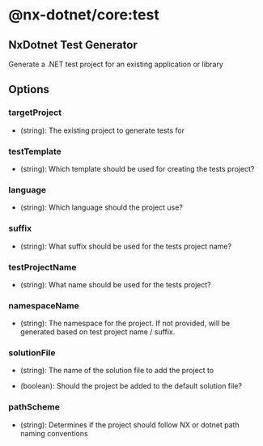 # @nx-dotnet/core:test

## NxDotnet Test Generator

Generate a .NET test project for an existing application or library

## Options

### <span className="required">targetProject</span>

- (string): The existing project to generate tests for

### <span className="required">testTemplate</span>

- (string): Which template should be used for creating the tests project?

### language

- (string): Which language should the project use?

### suffix

- (string): What suffix should be used for the tests project name?

### testProjectName

- (string): What name should be used for the tests project?

### namespaceName

- (string): The namespace for the project. If not provided, will be generated based on test project name / suffix.

### solutionFile

- (string): The name of the solution file to add the project to

- (boolean): Should the project be added to the default solution file?

### pathScheme

- (string): Determines if the project should follow NX or dotnet path naming conventions

